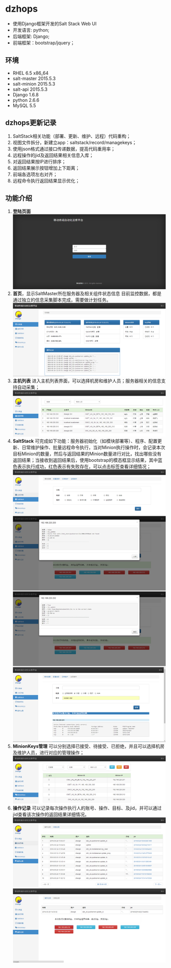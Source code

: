 # dzhops
+ 使用Django框架开发的Salt Stack Web UI
+ 开发语言: python;
+ 后端框架: Django;
+ 前端框架：bootstrap/jquery；

## 环境
+ RHEL 6.5 x86_64
+ salt-master 2015.5.3
+ salt-minion 2015.5.3
+ salt-api 2015.5.3
+ Django 1.6.8
+ python 2.6.6
+ MySQL 5.5

## dzhops更新记录
1. SaltStack相关功能（部署、更新、维护、远程）代码重构；
2. 视图文件拆分，新建立app：saltstack/record/managekeys；
3. 使用json格式通过接口传递数据，提高代码重用率；
4. 远程操作的jid及返回结果相关信息入库；
5. 对返回结果按IP进行排序；
6. 返回结果展示按钮增加上下距离；
7. 前端各选项左右对齐；
8. 远程命令执行返回结果显示优化；

## 功能介绍
1. **登陆页面**
![登陆](https://github.com/Hasal/dzhops_picture/blob/master/dzhops_pic/login.png)
2. **首页**，显示SaltMaster所在服务器及相关组件状态信息
目前监控数据，都是通过独立的信息采集脚本完成，需要做计划任务。
![仪表盘](https://github.com/Hasal/dzhops_picture/blob/master/dzhops_pic/index.png)
3. **主机列表**
进入主机列表界面，可以选择机房和维护人员；服务器相关的信息支持自动采集；
![主机列表](https://github.com/Hasal/dzhops_picture/blob/master/dzhops_pic/asset.png)
4. **SaltStack**
可完成如下功能：服务器初始化（如模块部署等）、程序、配置更新、日常维护操作、批量远程命令执行，当对Minion执行操作时，会记录本次目标Minion的数量，然后与返回结果的Minion数量进行对比，找出哪些没有返回结果；当接收到返回结果后，使用bootstrap的模态框显示结果，其中蓝色表示执行成功，红色表示有失败存在，可以点击标签查看详细情况；
![模块部署](https://github.com/Hasal/dzhops_picture/blob/master/dzhops_pic/deploy.png)
![模块部署-返回结果-模态框展开-失败情况](https://github.com/Hasal/dzhops_picture/blob/master/dzhops_pic/deploy_show.png)
![模块部署-返回结果-模态框展开-成功情况](https://github.com/Hasal/dzhops_picture/blob/master/dzhops_pic/deploy_show_success.png)
![远程命令执行](https://github.com/Hasal/dzhops_picture/blob/master/dzhops_pic/execute.png)
5. **MinionKeys管理**
可以分别选择已接受、待接受、已拒绝，并且可以选择机房及维护人员，进行对应的管理操作；
![MinionKeys管理](https://github.com/Hasal/dzhops_picture/blob/master/dzhops_pic/manage.png)
6. **操作记录**
可以记录每次操作执行人的账号、操作、目标、及jid，并可以通过jid查看该次操作的返回结果详细情况。
![操作记录](https://github.com/Hasal/dzhops_picture/blob/master/dzhops_pic/record.png)
![操作记录-详细](https://github.com/Hasal/dzhops_picture/blob/master/dzhops_pic/record_detail.png)

